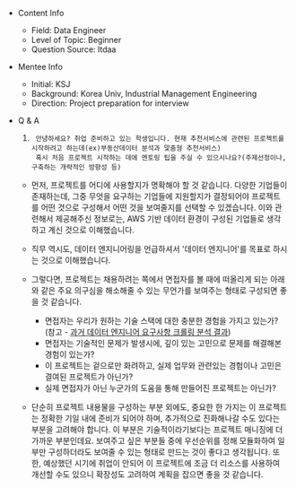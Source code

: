 - Content Info
    - Field: Data Engineer
    - Level of Topic: Beginner
    - Question Source: Itdaa

- Mentee Info
    - Initial: KSJ
    - Background: Korea Univ, Industrial Management Engineering
    - Direction: Project preparation for interview

- Q & A
  1. ```
      안녕하세요? 취업 준비하고 있는 학생입니다. 현재 추천서비스에 관련된 프로젝트를 시작하려고 하는데(ex)부동산데이터 분석과 맟춤형 추천서비스)
      혹시 처음 프로젝트 시작하는 데에 멘토링 팁을 주실 수 있으시나요?(주제선정이나, 구축하는 개략적인 방향성 등)
     ```

  - 먼저, 프로젝트를 어디에 사용할지가 명확해야 할 것 같습니다. 다양한 기업들이 존재하는데, 그중 무엇을 요구하는 기업들에 지원할지가 결정되어야 프로젝트를 어떤 것으로 구성해서 어떤 것을 보여줄지를 선택할 수 있겠습니다. 이와 관련해서 제공해주신 정보로는, AWS 기반 데이터 환경이 구성된 기업들로 생각하고 계신 것으로 이해했습니다.

  - 직무 역시도, 데이터 엔지니어링을 언급하셔서 '데이터 엔지니어'를 목표로 하시는 것으로 이해했습니다.

  - 그렇다면, 프로젝트는 채용하려는 쪽에서 면접자를 볼 때에 떠올리게 되는 아래와 같은 주요 의구심을 해소해줄 수 있는 무언가를 보여주는 형태로 구성되면 좋을 것 같습니다.
    - 면접자는 우리가 원하는 기술 스택에 대한 충분한 경험을 가지고 있는가? (참고 - [과거 데이터 엔지니어 요구사항 크롤링 분석 결과](https://kadensungbincho.tistory.com/25))
    - 면접자는 기술적인 문제가 발생시에, 깊이 있는 고민으로 문제를 해결해본 경험이 있는가?
    - 이 프로젝트는 겉으로만 화려하고, 실제 업무와 관련있는 경험이나 고민은 결여된 프로젝트가 아닌가?
    - 실제 면접자가 아닌 누군가의 도움을 통해 만들어진 프로젝트는 아닌가?
  
  - 단순히 프로젝트 내용물을 구성하는 부분 외에도, 중요한 한 가지는 이 프로젝트는 정확한 기일 내에 준비가 되어야 하며, 추가적으로 진화해나갈 수도 있다는 부분을 고려해야 합니다. 이 부분은 기술적이라기보다는 프로젝트 매니징에 더 가까운 부분인데요. 보여주고 싶은 부분들 중에 우선순위를 정해 모듈화하여 일부만 구성하더라도 보여줄 수 있는 형태로 만드는 것이 좋다고 생각됩니다. 또한, 예상했던 시기에 취업이 안되어 이 프로젝트에 조금 더 리소스를 사용하여 개선할 수도 있으니 확장성도 고려하여 계획을 잡으면 좋을 것 같습니다.